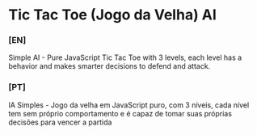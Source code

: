 # Tic Tac Toe (Jogo da Velha) AI

### [EN]

Simple AI - Pure JavaScript Tic Tac Toe with 3 levels, each level has a behavior and makes smarter decisions to defend and attack.

### [PT]

IA Simples - Jogo da velha em JavaScript puro, com 3 níveis, cada nível tem sem próprio comportamento e é capaz de tomar suas próprias decisões para vencer a partida


